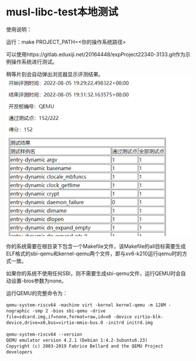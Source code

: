 # musl-libc-test本地测试

使用说明：

运行：make PROJECT_PATH=<你的操作系统路径>

可以使用https://gitlab.eduxiji.net/20164448/expProject22340-3133.git作为示例操作系统进行测试。

稍等片刻会自动弹出浏览器显示评测结果。
![](pic/pic.png)

你的系统需要在根目录下包含一个Makefile文件，该Makefile的all目标需要生成ELF格式的sbi-qemu和kernel-qemu两个文件，即与xv6-k210运行qemu时的方式一致。

如果你的系统不使用任何SBI，则不需要生成sbi-qemu文件，运行QEMU时会自动设置-bios参数为none。

运行QEMU的完整命令为：

```
qemu-system-riscv64 -machine virt -kernel kernel-qemu -m 128M -nographic -smp 2 -bios sbi-qemu -drive file=sdcard.img,if=none,format=raw,id=x0 -device virtio-blk-device,drive=x0,bus=virtio-mmio-bus.0 -initrd initrd.img

qemu-system-riscv64 --version
QEMU emulator version 4.2.1 (Debian 1:4.2-3ubuntu6.23)
Copyright (c) 2003-2019 Fabrice Bellard and the QEMU Project developers
```
